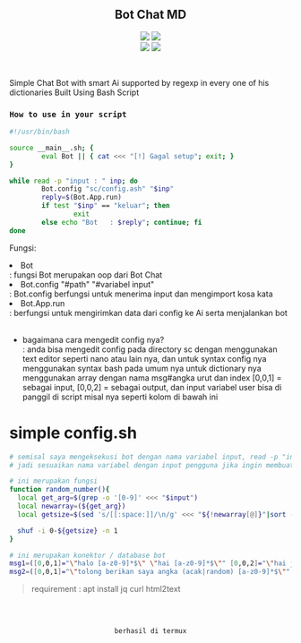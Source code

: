 <h2 align="center">Bot Chat MD</h2>
<p align="center">
  <img src="https://img.shields.io/static/v1?label=language&message=Bourne+Again+Shell&color=green&logo=nano">
  <img src="https://img.shields.io/static/v1?label=Framework&message=Bash+ID&color=green&logo=reddit"><br>
  <img src="https://img.shields.io/github/forks/Bayu12345677/ChatTerm?logo=git&style=social">
  <img src="https://img.shields.io/github/license/Bayu12345677/ChatTerm?color=green&logo=apache&style=flat-square">
</p>

<br>

Simple Chat Bot with smart Ai supported by regexp in every one of his dictionaries Built Using Bash Script

### `How to use in your script`

```bash
#!/usr/bin/bash

source __main__.sh; {
        eval Bot || { cat <<< "[!] Gagal setup"; exit; }
}

while read -p "input : " inp; do
        Bot.config "sc/config.ash" "$inp"
        reply=$(Bot.App.run)
        if test "$inp" == "keluar"; then
                exit
        else echo "Bot   : $reply"; continue; fi
done
```

<p>Fungsi:</p>
<p align="center">
  <li>Bot</li>
    <div>: fungsi Bot merupakan oop dari Bot Chat</div>
  <li>Bot.config "#path" "#variabel input"</li>
    <div>: Bot.config berfungsi untuk menerima input dan mengimport kosa kata</div>
  <li>Bot.App.run</li>
    <div>: berfungsi untuk mengirimkan data dari config ke Ai serta menjalankan bot</div><br>
</p>

- bagaimana cara mengedit config nya?<br>
  : anda bisa mengedit config pada directory sc dengan menggunakan text editor seperti nano atau lain nya, dan untuk syntax config nya menggunakan syntax bash pada umum nya
  untuk dictionary nya menggunakan array dengan nama msg#angka urut dan index [0,0,1] = sebagai input, [0,0,2] = sebagai output, dan input variabel user bisa di panggil di script misal nya seperti kolom di bawah ini
  <br>
# simple config.sh
```bash
# semisal saya mengeksekusi bot dengan nama variabel input, read -p "input : " input
# jadi sesuaikan nama variabel dengan input pengguna jika ingin membuat fitur seperti di bawah ini

# ini merupakan fungsi
function random_number(){
  local get_arg=$(grep -o '[0-9]' <<< "$input")
  local newarray=(${get_arg})
  local getsize=$(sed 's/[[:space:]]/\n/g' <<< "${!newarray[@]}"|sort -nr|head -1)

  shuf -i 0-${getsize} -n 1
}

# ini merupakan konektor / database bot
msg1=([0,0,1]="\"halo [a-z0-9]*$\" \"hai [a-z0-9]*$\"" [0,0,2]="\"hai juga\" \"halo juga\"")
msg2=([0,0,1]="\"tolong berikan saya angka (acak|random) [a-z0-9]*$\"" [0,0,2]="\"$(random_number)\"")
```

> requirement : apt install jq curl html2text
<br>
<br>
<code><p align="center">berhasil di termux</p></code>
